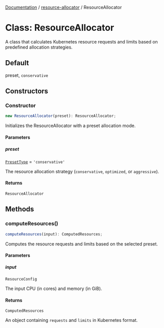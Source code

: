 [Documentation](../../index.md) / [resource-allocator](../index.md) / ResourceAllocator

# Class: ResourceAllocator

A class that calculates Kubernetes resource requests and limits based on predefined allocation strategies.

## Default

preset, `conservative`

## Constructors

### Constructor

```ts
new ResourceAllocator(preset): ResourceAllocator;
```

Initializes the ResourceAllocator with a preset allocation mode.

#### Parameters

##### preset

[`PresetType`](../type-aliases/PresetType.md) = `'conservative'`

The resource allocation strategy (`conservative`, `optimized`, or `aggressive`).

#### Returns

`ResourceAllocator`

## Methods

### computeResources()

```ts
computeResources(input): ComputedResources;
```

Computes the resource requests and limits based on the selected preset.

#### Parameters

##### input

`ResourceConfig`

The input CPU (in cores) and memory (in GiB).

#### Returns

`ComputedResources`

An object containing `requests` and `limits` in Kubernetes format.
